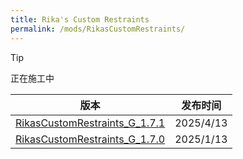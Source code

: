 ```yaml
---
title: Rika's Custom Restraints
permalink: /mods/RikasCustomRestraints/
---
```


> [!TIP]
> 正在施工中

| 版本                                                                                                      | 发布时间  |
| --------------------------------------------------------------------------------------------------------- | --------- |
| [RikasCustomRestraints_G_1.7.1](https://kdguide-statics.moling.ink/Rikas%20Custom%20Restraints/RikasCustomRestraints_G_1.7.1.zip) | 2025/4/13 |
| [RikasCustomRestraints_G_1.7.0](https://kdguide-statics.moling.ink/Rikas%20Custom%20Restraints/RikasCustomRestraints_G_1.7.0.zip) | 2025/1/13 |
